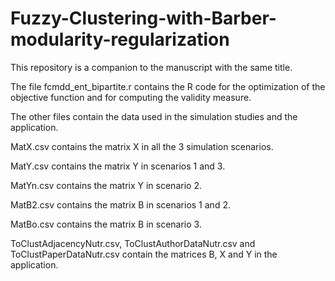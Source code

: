 # Fuzzy-Clustering-with-Barber-modularity-regularization

This repository is a companion to the manuscript with the same title. 

The file fcmdd_ent_bipartite.r contains the R code for the optimization of the objective function and for computing the validity measure.

The other files contain the data used in the simulation studies and the application.

MatX.csv contains the matrix X in all the 3 simulation scenarios.

MatY.csv contains the matrix Y in scenarios 1 and 3.

MatYn.csv contains the matrix Y in scenario 2.

MatB2.csv contains the matrix B in scenarios 1 and 2.

MatBo.csv contains the matrix B in scenario 3.


ToClustAdjacencyNutr.csv, ToClustAuthorDataNutr.csv and ToClustPaperDataNutr.csv contain the matrices B, X and Y in the application.
